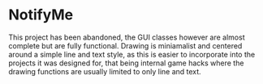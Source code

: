 NotifyMe
========
This project has been abandoned, the GUI classes however are almost complete but are fully functional. Drawing is miniamalist and centered around a simple line and text style, as this is easier to incorporate into the projects it was designed for, that being internal game hacks where the drawing functions are usually limited to only line and text.
